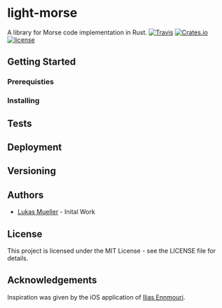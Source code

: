 # light-morse

A library for Morse code implementation in Rust.
[![Travis](https://img.shields.io/travis/luki/light-rus.svg)](https://travis-ci.org/luki/light-rust)
[![Crates.io](https://img.shields.io/crates/v/light-morse.svg)](https://crates.io/crates/light-morse)
[![license](https://img.shields.io/github/license/luki/light-rust.svg)](https://github.com/luki/light-rust/LICENSE)

## Getting Started

### Prerequisties

### Installing

## Tests

## Deployment

## Versioning

## Authors
* [Lukas Mueller](https://github.com/luki) - Inital Work

## License

This project is licensed under the MIT License - see the LICENSE file for details.

## Acknowledgements

Inspiration was given by the iOS application of [Ilias Ennmouri](https://github.com/iiias).
